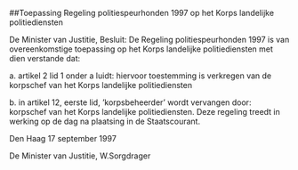 <meta http-equiv='Content-Type' content='text/html; charset=utf-8' />

##Toepassing Regeling politiespeurhonden 1997 op het Korps landelijke politiediensten

De Minister van Justitie,  Besluit:     De Regeling politiespeurhonden 1997 is van overeenkomstige toepassing op het Korps landelijke politiediensten met dien verstande dat: 

a. artikel 2 lid 1 onder a luidt: hiervoor toestemming is verkregen van de korpschef van het Korps landelijke politiediensten  

b. in artikel 12, eerste lid, ’korpsbeheerder’ wordt vervangen door: korpschef van het Korps landelijke politiediensten.       Deze regeling treedt in werking op de dag na plaatsing in de Staatscourant.   

Den Haag 
17 september 1997    

De 
Minister van Justitie, 
W.Sorgdrager    
